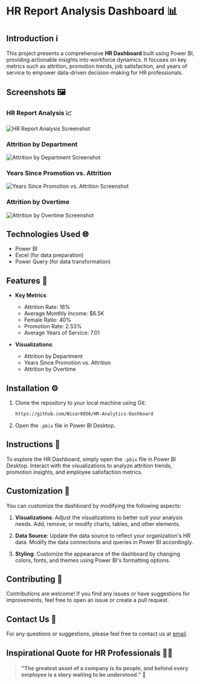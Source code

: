 
# HR Report Analysis Dashboard 📊

## Introduction ℹ️

This project presents a comprehensive **HR Dashboard** built using Power BI, providing actionable insights into workforce dynamics. It focuses on key metrics such as attrition, promotion trends, job satisfaction, and years of service to empower data-driven decision-making for HR professionals.

## Screenshots 🖼️

### HR Report Analysis 📈
![HR Report Analysis Screenshot](https://github.com/user-attachments/assets/1c35585f-28a4-4185-aac5-70d9cbbc20e2)


### Attrition by Department
![Attrition by Department Screenshot](https://github.com/user-attachments/assets/46f297e8-08c0-41a2-8765-999cf4a18c34)

### Years Since Promotion vs. Attrition
![Years Since Promotion vs. Attrition Screenshot](https://github.com/user-attachments/assets/8b9b3a43-b1a1-431a-95a2-f3535ab69d3b)

### Attrition by Overtime
![Attrition by Overtime Screenshot](https://github.com/user-attachments/assets/a65c6d99-c44f-41ab-9d77-3902c374cf16)

## Technologies Used 🌐

- Power BI
- Excel (for data preparation)
- Power Query (for data transformation)

## Features 🌟

- **Key Metrics**:
   - Attrition Rate: 16%
   - Average Monthly Income: $6.5K
   - Female Ratio: 40%
   - Promotion Rate: 2.53%
   - Average Years of Service: 7.01

- **Visualizations**:
   - Attrition by Department
   - Years Since Promotion vs. Attrition
   - Attrition by Overtime

## Installation ⚙️

1. Clone the repository to your local machine using Git:

   ```bash
   https://github.com/Nisar8856/HR-Analytics-Dashboard
   ```

3. Open the `.pbix` file in Power BI Desktop.

## Instructions 🌟

To explore the HR Dashboard, simply open the `.pbix` file in Power BI Desktop. Interact with the visualizations to analyze attrition trends, promotion insights, and employee satisfaction metrics.

## Customization 🔧

You can customize the dashboard by modifying the following aspects:

1. **Visualizations**: Adjust the visualizations to better suit your analysis needs. Add, remove, or modify charts, tables, and other elements.

2. **Data Source**: Update the data source to reflect your organization's HR data. Modify the data connections and queries in Power BI accordingly.

3. **Styling**: Customize the appearance of the dashboard by changing colors, fonts, and themes using Power BI's formatting options.

## Contributing 🤝

Contributions are welcome! If you find any issues or have suggestions for improvements, feel free to open an issue or create a pull request.

## Contact Us 📧

For any questions or suggestions, please feel free to contact us at [email](mailto:nisarns8856@gmail.com).  

## Inspirational Quote for HR Professionals 🧑‍💼
> #### "The greatest asset of a company is its people, and behind every employee is a story waiting to be understood." 🌟
